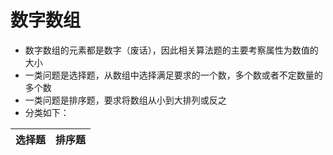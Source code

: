 # 数字数组
* 数字数组的元素都是数字（废话），因此相关算法题的主要考察属性为数值的大小
* 一类问题是选择题，从数组中选择满足要求的一个数，多个数或者不定数量的多个数
* 一类问题是排序题，要求将数组从小到大排列或反之
* 分类如下：


| 选择题 | 排序题 |
| :----: | :----: |
